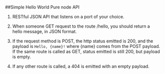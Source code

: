 ##Simple Hello World Pure node API

1. RESTful JSON API that listens on a port of your choice.

2. When someone GET request to the route /hello, you should return a hello message, in JSON format.

3. If the request method is POST, the http status emitted is 200, and the payload is `Hello, {name}!` where {name} comes from the POST payload. If the same route is called as GET, status emitted is still 200, but payload is empty.

4. If any other route is called, a 404 is emitted with an empty payload.
